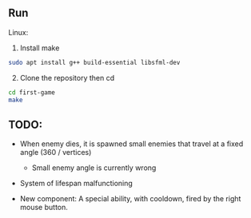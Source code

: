 
## Run

Linux:

1. Install make
```bash 
sudo apt install g++ build-essential libsfml-dev
```
2. Clone the repository then cd
```bash
cd first-game
make
```

## TODO: 
- When enemy dies, it is spawned small enemies that travel at a fixed angle (360 / vertices)
    - Small enemy angle is currently wrong

- System of lifespan malfunctioning

- New component: A special ability, with cooldown, fired by the right mouse button.
